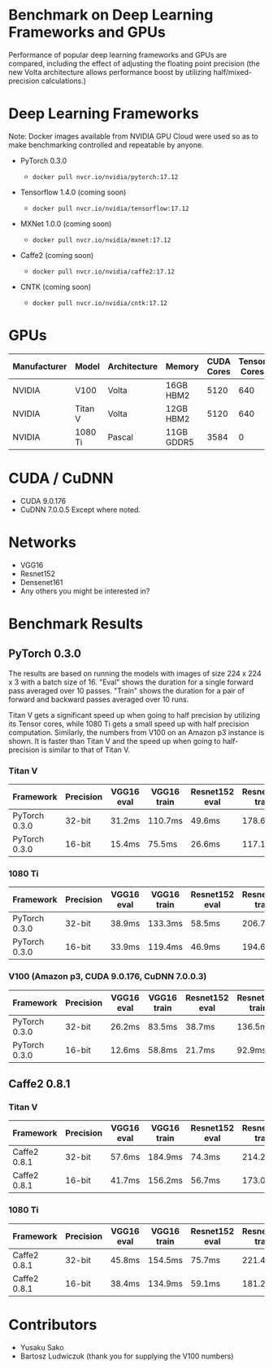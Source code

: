 # Benchmark on Deep Learning Frameworks and GPUs

Performance of popular deep learning frameworks and GPUs are compared, including the effect of adjusting the floating point precision (the new Volta architecture allows performance boost by utilizing half/mixed-precision calculations.)

# Deep Learning Frameworks

Note: Docker images available from NVIDIA GPU Cloud were used so as to make benchmarking controlled and repeatable by anyone.

* PyTorch 0.3.0
  * `docker pull nvcr.io/nvidia/pytorch:17.12`


* Tensorflow 1.4.0 (coming soon)
  * `docker pull nvcr.io/nvidia/tensorflow:17.12`


* MXNet 1.0.0 (coming soon)
  * `docker pull nvcr.io/nvidia/mxnet:17.12`


* Caffe2 (coming soon)
  * `docker pull nvcr.io/nvidia/caffe2:17.12`


* CNTK (coming soon)
  * `docker pull nvcr.io/nvidia/cntk:17.12`


# GPUs

|Manufacturer|Model     |Architecture|Memory    |CUDA Cores|Tensor Cores|F32 TFLOPS|F16 TFLOPS|Retail|EC2  |
|------------|----------|------------|----------|----------|------------|----------|----------|------|-----|
|NVIDIA      |V100      |Volta       |16GB HBM2 |5120      |640         |15.7      |125       |      |$3.06/hr|
|NVIDIA      |Titan V   |Volta       |12GB HBM2 |5120      |640         |15        |110*      |$2999 |N/A  |
|NVIDIA      |1080 Ti   |Pascal      |11GB GDDR5|3584      |0           |11        |N/A       |$699  |N/A  |        


# CUDA / CuDNN
* CUDA 9.0.176
* CuDNN 7.0.0.5
Except where noted.


# Networks
* VGG16
* Resnet152
* Densenet161
* Any others you might be interested in?

# Benchmark Results

## PyTorch 0.3.0

The results are based on running the models with images of size 224 x 224 x 3
with a batch size of 16.
"Eval" shows the duration for a single forward pass averaged over 10 passes.
"Train" shows the duration for a pair of forward and backward passes averaged over 10 runs.

Titan V gets a significant speed up when going to half precision by utilizing its Tensor cores, while
1080 Ti gets a small speed up with half precision computation.
Similarly, the numbers from V100 on an Amazon p3 instance is shown.  It is faster than Titan V and the speed up when going to half-precision is similar to that of Titan V.

### Titan V
|Framework    |Precision   |VGG16 eval   |VGG16 train|Resnet152 eval   |Resnet152 train|Densenet161 eval   |Densenet161 train|
|-------------|------------|-------------|-----------|-----------------|---------------|-------------------|-----------------|
|PyTorch 0.3.0|32-bit      |31.2ms       |110.7ms    |49.6ms           |178.6ms        |56.4ms             |181.1ms          |
|PyTorch 0.3.0|16-bit      |15.4ms       |75.5ms     |26.6ms           |117.1ms        |37.6ms             |123.7ms          |

### 1080 Ti
|Framework    |Precision   |VGG16 eval   |VGG16 train|Resnet152 eval   |Resnet152 train|Densenet161 eval   |Densenet161 train|
|-------------|------------|-------------|-----------|-----------------|---------------|-------------------|-----------------|
|PyTorch 0.3.0|32-bit      |38.9ms       |133.3ms    |58.5ms           |206.7ms        |63.7ms             |209.0ms          |    
|PyTorch 0.3.0|16-bit      |33.9ms       |119.4ms    |46.9ms           |194.6ms        |50.0ms             |188.7ms          |    

### V100 (Amazon p3, CUDA 9.0.176, CuDNN 7.0.0.3)
|Framework    |Precision   |VGG16 eval   |VGG16 train|Resnet152 eval   |Resnet152 train|Densenet161 eval   |Densenet161 train|
|-------------|------------|-------------|-----------|-----------------|---------------|-------------------|-----------------|
|PyTorch 0.3.0|32-bit      |26.2ms       |83.5ms    |38.7ms           |136.5ms        |48.3ms             |142.5ms          |
|PyTorch 0.3.0|16-bit      |12.6ms       |58.8ms     |21.7ms           |92.9ms        |35.7ms             |102.3ms          |

## Caffe2 0.8.1

### Titan V
|Framework    |Precision   |VGG16 eval   |VGG16 train|Resnet152 eval   |Resnet152 train|Densenet161 eval   |Densenet161 train|
|-------------|------------|-------------|-----------|-----------------|---------------|-------------------|-----------------|
|Caffe2 0.8.1 |32-bit      |57.6ms       |184.9ms    |74.3ms           |214.2ms        |ms           |ms          |
|Caffe2 0.8.1 |16-bit      |41.7ms       |156.2ms    |56.7ms           |173.0ms        |ms             |ms          |

### 1080 Ti
|Framework    |Precision   |VGG16 eval   |VGG16 train|Resnet152 eval   |Resnet152 train|Densenet161 eval   |Densenet161 train|
|-------------|------------|-------------|-----------|-----------------|---------------|-------------------|-----------------|
|Caffe2 0.8.1 |32-bit      |45.8ms       |154.5ms    |75.7ms           |221.4ms        |ms             |ms          |
|Caffe2 0.8.1 |16-bit      |38.4ms       |134.9ms    |59.1ms           |181.2ms        |ms             |ms          |


# Contributors

* Yusaku Sako
* Bartosz Ludwiczuk (thank you for supplying the V100 numbers)
